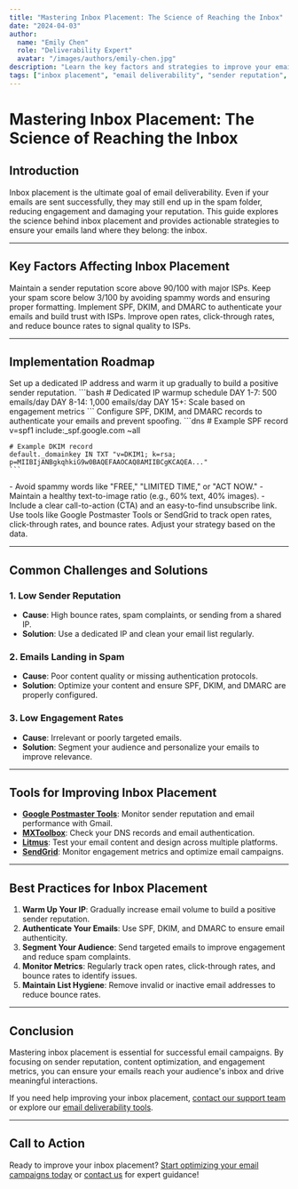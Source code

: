 ```yaml
---
title: "Mastering Inbox Placement: The Science of Reaching the Inbox"
date: "2024-04-03"
author: 
  name: "Emily Chen"
  role: "Deliverability Expert"
  avatar: "/images/authors/emily-chen.jpg"
description: "Learn the key factors and strategies to improve your email inbox placement, including sender reputation, content optimization, and infrastructure setup."
tags: ["inbox placement", "email deliverability", "sender reputation", "content optimization"]
---
```


# Mastering Inbox Placement: The Science of Reaching the Inbox

## Introduction
Inbox placement is the ultimate goal of email deliverability. Even if your emails are sent successfully, they may still end up in the spam folder, reducing engagement and damaging your reputation. This guide explores the science behind inbox placement and provides actionable strategies to ensure your emails land where they belong: the inbox.

---

## Key Factors Affecting Inbox Placement

<CardGroup cols={2}>
  <Card title="Sender Reputation" icon="📈">
    Maintain a sender reputation score above 90/100 with major ISPs.
  </Card>
  <Card title="Content Optimization" icon="✍️">
    Keep your spam score below 3/100 by avoiding spammy words and ensuring proper formatting.
  </Card>
  <Card title="Authentication Protocols" icon="🔒">
    Implement SPF, DKIM, and DMARC to authenticate your emails and build trust with ISPs.
  </Card>
  <Card title="Engagement Metrics" icon="📬">
    Improve open rates, click-through rates, and reduce bounce rates to signal quality to ISPs.
  </Card>
</CardGroup>

---

## Implementation Roadmap

<Steps>
  <Step title="1. Infrastructure Setup">
    Set up a dedicated IP address and warm it up gradually to build a positive sender reputation.
    ```bash
    # Dedicated IP warmup schedule
    DAY 1-7: 500 emails/day
    DAY 8-14: 1,000 emails/day
    DAY 15+: Scale based on engagement metrics
    ```
  </Step>

  <Step title="2. Authenticate Your Emails">
    Configure SPF, DKIM, and DMARC records to authenticate your emails and prevent spoofing.
    ```dns
    # Example SPF record
    v=spf1 include:_spf.google.com ~all

    # Example DKIM record
    default._domainkey IN TXT "v=DKIM1; k=rsa; p=MIIBIjANBgkqhkiG9w0BAQEFAAOCAQ8AMIIBCgKCAQEA..."
    ```
  </Step>

  <Step title="3. Optimize Email Content">
    - Avoid spammy words like "FREE," "LIMITED TIME," or "ACT NOW."
    - Maintain a healthy text-to-image ratio (e.g., 60% text, 40% images).
    - Include a clear call-to-action (CTA) and an easy-to-find unsubscribe link.
  </Step>

  <Step title="4. Monitor Engagement Metrics">
    Use tools like Google Postmaster Tools or SendGrid to track open rates, click-through rates, and bounce rates. Adjust your strategy based on the data.
  </Step>
</Steps>

---

## Common Challenges and Solutions

### 1. **Low Sender Reputation**
   - **Cause**: High bounce rates, spam complaints, or sending from a shared IP.
   - **Solution**: Use a dedicated IP and clean your email list regularly.

### 2. **Emails Landing in Spam**
   - **Cause**: Poor content quality or missing authentication protocols.
   - **Solution**: Optimize your content and ensure SPF, DKIM, and DMARC are properly configured.

### 3. **Low Engagement Rates**
   - **Cause**: Irrelevant or poorly targeted emails.
   - **Solution**: Segment your audience and personalize your emails to improve relevance.

---

## Tools for Improving Inbox Placement

- **[Google Postmaster Tools](https://postmaster.google.com)**: Monitor sender reputation and email performance with Gmail.
- **[MXToolbox](https://mxtoolbox.com)**: Check your DNS records and email authentication.
- **[Litmus](https://litmus.com)**: Test your email content and design across multiple platforms.
- **[SendGrid](https://sendgrid.com)**: Monitor engagement metrics and optimize email campaigns.

---

## Best Practices for Inbox Placement

1. **Warm Up Your IP**: Gradually increase email volume to build a positive sender reputation.
2. **Authenticate Your Emails**: Use SPF, DKIM, and DMARC to ensure email authenticity.
3. **Segment Your Audience**: Send targeted emails to improve engagement and reduce spam complaints.
4. **Monitor Metrics**: Regularly track open rates, click-through rates, and bounce rates to identify issues.
5. **Maintain List Hygiene**: Remove invalid or inactive email addresses to reduce bounce rates.

---

## Conclusion
Mastering inbox placement is essential for successful email campaigns. By focusing on sender reputation, content optimization, and engagement metrics, you can ensure your emails reach your audience's inbox and drive meaningful interactions.

If you need help improving your inbox placement, [contact our support team](mailto:support@yourdomain.com) or explore our [email deliverability tools](https://yourdomain.com/tools/inbox-placement).

---

## Call to Action
Ready to improve your inbox placement? [Start optimizing your email campaigns today](https://yourdomain.com/tools/inbox-placement) or [contact us](mailto:support@yourdomain.com) for expert guidance!